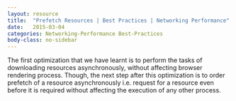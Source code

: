 ```yaml
---
layout: resource
title:  "Prefetch Resources | Best Practices | Networking Performance"
date:   2015-03-04
categories: Networking-Performance Best-Practices
body-class: no-sidebar
---
```


The first optimization that we have learnt is to perform the tasks of downloading resources asynchronously, without affecting browser rendering process. Though, the next step after this optimization is to order prefetch of a resource asynchronously i.e. request for a resource even before it is required without affecting the execution of any other process.